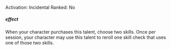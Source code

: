 Activation: Incidental
Ranked: No
##### effect
When your character purchases this talent,
choose two skills. Once per session, your
character may use this talent to reroll one
skill check that uses one of those two skills.